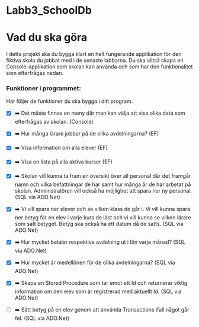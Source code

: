 # Labb3_SchoolDb

# Vad du ska göra

I detta projekt ska du bygga klart en helt fungerande applikation för den fiktiva skola du jobbat med i de senaste labbarna. Du ska alltså skapa en Console-applikation som skolan kan använda och som har den funktionalitet som efterfrågas nedan.

### Funktioner i programmet:

Här följer de funktioner du ska bygga i ditt program.


- [X] ➡️ Det måste finnas en meny där man kan välja att visa olika data som efterfrågas av skolan. (Console)

- [X] ➡️ Hur många lärare jobbar på de olika avdelningarna? (EF)

- [X] ➡️ Visa information om alla elever (EF)

- [X] ➡️ Visa en lista på alla aktiva kurser (EF)

- [X] ➡️ Skolan vill kunna ta fram en översikt över all personal där det framgår namn och vilka befattningar de har samt hur många år de har arbetat på skolan. Administratören vill också ha möjlighet att spara ner ny personal. (SQL via ADO.Net)

- [X] ➡️ Vi vill spara ner elever och se vilken klass de går i. Vi vill kunna spara ner betyg för en elev i varje kurs de läst och vi vill kunna se vilken lärare som satt betyget. Betyg ska också ha ett datum då de satts. (SQL via ADO.Net)

- [X] ➡️ Hur mycket betalar respektive avdelning ut i lön varje månad? (SQL via ADO.Net)

- [X] ➡️ Hur mycket är medellönen för de olika avdelningarna? (SQL via ADO.Net)

- [X] ➡️ Skapa en Stored Procedure som tar emot ett Id och returnerar viktig information om den elev som är registrerad med aktuellt Id. (SQL via ADO.Net)

- [ ] ➡️ Sätt betyg på en elev genom att använda Transactions ifall något går fel. (SQL via ADO.Net)
